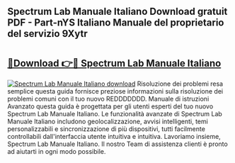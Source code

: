 ## Spectrum Lab Manuale Italiano Download gratuit PDF - Part-nYS Italiano Manuale del proprietario del servizio 9Xytr

# <h2><a href="http://dfd2d9i.blite.top/?on=Spectrum+Lab+Manuale+Italiano">🔗Download 👉🔴 Spectrum Lab Manuale Italiano</a></h2>

[![Spectrum Lab Manuale Italiano download](https://i.imgur.com/lujVjoI.png)](http://dfd2d9i.blite.top/?on=Spectrum+Lab+Manuale+Italiano)
Risoluzione dei problemi resa semplice questa guida fornisce preziose informazioni sulla risoluzione dei problemi comuni con il tuo nuovo REDDDDDDD. Manuale di istruzioni Avanzato questa guida è progettata per gli utenti esperti del tuo nuovo Spectrum Lab Manuale Italiano. Le funzionalità avanzate di Spectrum Lab Manuale Italiano includono geolocalizzazione, avvisi intelligenti, temi personalizzabili e sincronizzazione di più dispositivi, tutti facilmente controllabili dall'interfaccia utente intuitiva e intuitiva. Lavoriamo insieme, Spectrum Lab Manuale Italiano. Il nostro Team di assistenza clienti è pronto ad aiutarti in ogni modo possibile.
